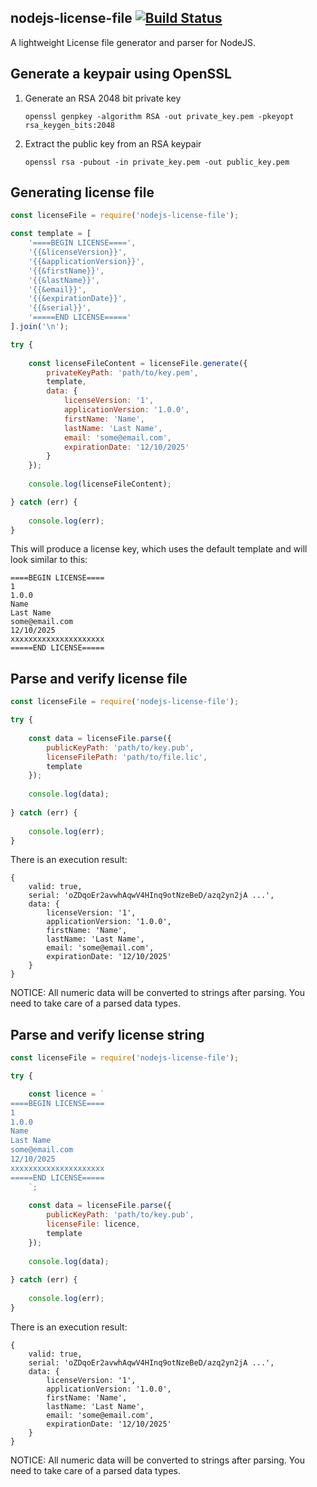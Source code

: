 ## nodejs-license-file [![Build Status](https://travis-ci.org/bushev/nodejs-license-file.svg?branch=master)](https://travis-ci.org/bushev/nodejs-license-file)

A lightweight License file generator and parser for NodeJS.

## Generate a keypair using OpenSSL

1. Generate an RSA 2048 bit private key

    `openssl genpkey -algorithm RSA -out private_key.pem -pkeyopt rsa_keygen_bits:2048`

2. Extract the public key from an RSA keypair

    `openssl rsa -pubout -in private_key.pem -out public_key.pem`

## Generating license file

```javascript
const licenseFile = require('nodejs-license-file');

const template = [
    '====BEGIN LICENSE====',
    '{{&licenseVersion}}',
    '{{&applicationVersion}}',
    '{{&firstName}}',
    '{{&lastName}}',
    '{{&email}}',
    '{{&expirationDate}}',
    '{{&serial}}',
    '=====END LICENSE====='
].join('\n');

try {
 
    const licenseFileContent = licenseFile.generate({
        privateKeyPath: 'path/to/key.pem',
        template,
        data: {
            licenseVersion: '1',
            applicationVersion: '1.0.0',
            firstName: 'Name',
            lastName: 'Last Name',
            email: 'some@email.com',
            expirationDate: '12/10/2025'
        }
    });
    
    console.log(licenseFileContent);

} catch (err) {
    
    console.log(err);
}
```

This will produce a license key, which uses the default template and will look similar to this:
```
====BEGIN LICENSE====
1
1.0.0
Name
Last Name
some@email.com
12/10/2025
xxxxxxxxxxxxxxxxxxxxx
=====END LICENSE=====
```

## Parse and verify license file

```javascript
const licenseFile = require('nodejs-license-file');

try {
 
    const data = licenseFile.parse({
        publicKeyPath: 'path/to/key.pub',
        licenseFilePath: 'path/to/file.lic',
        template
    });
    
    console.log(data);
    
} catch (err) {
    
    console.log(err);
}
```

There is an execution result:
```
{
    valid: true,
    serial: 'oZDqoEr2avwhAqwV4HInq9otNzeBeD/azq2yn2jA ...',
    data: {
        licenseVersion: '1',
        applicationVersion: '1.0.0',
        firstName: 'Name',
        lastName: 'Last Name',
        email: 'some@email.com',
        expirationDate: '12/10/2025'
    }
}
```

NOTICE: All numeric data will be converted to strings after parsing. You need to take care of a parsed data types.

## Parse and verify license string

```javascript
const licenseFile = require('nodejs-license-file');

try {

    const licence = `
====BEGIN LICENSE====
1
1.0.0
Name
Last Name
some@email.com
12/10/2025
xxxxxxxxxxxxxxxxxxxxx
=====END LICENSE=====
    `;
 
    const data = licenseFile.parse({
        publicKeyPath: 'path/to/key.pub',
        licenseFile: licence,
        template
    });
    
    console.log(data);
    
} catch (err) {
    
    console.log(err);
}
```

There is an execution result:
```
{
    valid: true,
    serial: 'oZDqoEr2avwhAqwV4HInq9otNzeBeD/azq2yn2jA ...',
    data: {
        licenseVersion: '1',
        applicationVersion: '1.0.0',
        firstName: 'Name',
        lastName: 'Last Name',
        email: 'some@email.com',
        expirationDate: '12/10/2025'
    }
}
```

NOTICE: All numeric data will be converted to strings after parsing. You need to take care of a parsed data types.
